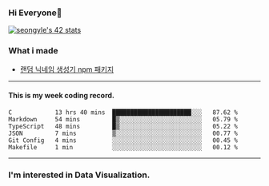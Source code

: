 ### Hi Everyone👋

[![seongyle's 42 stats](https://badge42.vercel.app/api/v2/cl260u6td000609l4p4inxynw/stats?cursusId=21&coalitionId=86)](https://github.com/JaeSeoKim/badge42)

### What i made

- [랜덤 닉네임 생성기 npm 패키지](https://www.npmjs.com/package/korean-random-names-generator)

---

#### This is my week coding record.

<!--START_SECTION:waka-->

```text
C            13 hrs 40 mins  ██████████████████████░░░   87.62 %
Markdown     54 mins         █▒░░░░░░░░░░░░░░░░░░░░░░░   05.79 %
TypeScript   48 mins         █▒░░░░░░░░░░░░░░░░░░░░░░░   05.22 %
JSON         7 mins          ▒░░░░░░░░░░░░░░░░░░░░░░░░   00.77 %
Git Config   4 mins          ░░░░░░░░░░░░░░░░░░░░░░░░░   00.45 %
Makefile     1 min           ░░░░░░░░░░░░░░░░░░░░░░░░░   00.12 %
```

<!--END_SECTION:waka-->
--- 

### I'm interested in Data Visualization.



<!--
**YeonSeong-Lee/YeonSeong-Lee** is a ✨ _special_ ✨ repository because its `README.md` (this file) appears on your GitHub profile.

Here are some ideas to get you started:

- 🔭 I’m currently working on ...
- 🌱 I’m currently learning ...
- 👯 I’m looking to collaborate on ...
- 🤔 I’m looking for help with ...
- 💬 Ask me about ...
- 📫 How to reach me: ...
- 😄 Pronouns: ...
- ⚡ Fun fact: ...
-->
